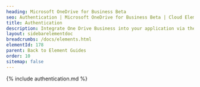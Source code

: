 ```yaml
---
heading: Microsoft OneDrive for Business Beta
seo: Authentication | Microsoft OneDrive for Business Beta | Cloud Elements API Docs
title: Authentication
description: Integrate One Drive Business into your application via the Cloud Elements APIs.
layout: sidebarelementdoc
breadcrumbs: /docs/elements.html
elementId: 178
parent: Back to Element Guides
order: 10
sitemap: false
---
```


{% include authentication.md %}
